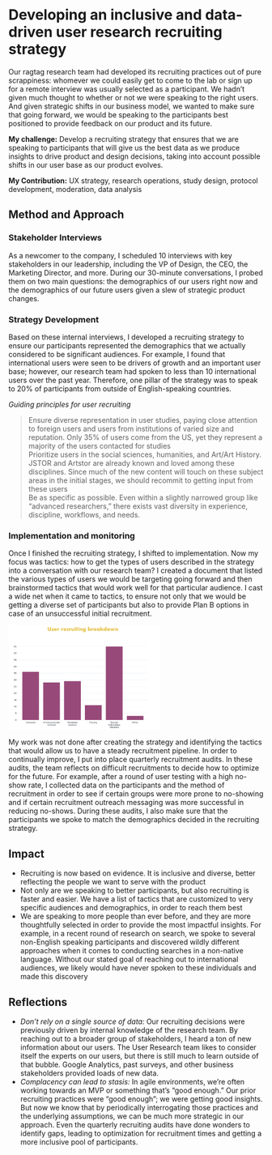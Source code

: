 # Developing an inclusive and data-driven user research recruiting strategy

Our ragtag research team had developed its recruiting practices out of pure scrappiness: whomever we could easily get to come to the lab or sign up for a remote interview was usually selected as a participant. We hadn’t given much thought to whether or not we were speaking to the right users. And given strategic shifts in our business model, we wanted to make sure that going forward, we would be speaking to the participants best positioned to provide feedback on our product and its future. 

**My challenge:** Develop a recruiting strategy that ensures that we are speaking to participants that will give us the best data as we produce insights to drive product and design decisions, taking into account possible shifts in our user base as our product evolves.

**My Contribution:** UX strategy, research operations, study design, protocol development, moderation, data analysis


## Method and Approach

### Stakeholder Interviews

As a newcomer to the company, I scheduled 10 interviews with key stakeholders in our leadership, including the VP of Design, the CEO, the Marketing Director, and more. During our 30-minute conversations, I probed them on two main questions: the demographics of our users right now and the demographics of our future users given a slew of strategic product changes. 

### Strategy Development

Based on these internal interviews, I developed a recruiting strategy to ensure our participants represented the demographics that we actually considered to be significant audiences. For example, I found that international users were seen to be drivers of growth and an important user base; however, our research team had spoken to less than 10 international users over the past year. Therefore, one pillar of the strategy was to speak to 20% of participants from outside of English-speaking countries. 

*Guiding principles for user recruiting*
> Ensure diverse representation in user studies, paying close attention to foreign users and users from institutions of varied size and reputation. Only 35% of users come from the US, yet they represent a majority of the users contacted for studies <br>
> Prioritize users in the social sciences, humanities, and Art/Art History. JSTOR and Artstor are already known and loved among these disciplines. Since much of the new content will touch on these subject areas in the initial stages, we should recommit to getting input from these users <br>
> Be as specific as possible. Even within a slightly narrowed group like “advanced researchers,” there exists vast diversity in experience, discipline, workflows, and needs. 

### Implementation and monitoring

Once I finished the recruiting strategy, I shifted to implementation. Now my focus was tactics: how to get the types of users described in the strategy into a conversation with our research team? I created a document that listed the various types of users we would be targeting going forward and then brainstormed tactics that would work well for that particular audience. I cast a wide net when it came to tactics, to ensure not only that we would be getting a diverse set of participants but also to provide Plan B options in case of an unsuccessful initial recruitment. 

<img src="/images/Screen Shot 2020-06-28 at 8.29.42 AM.png" width="300">

My work was not done after creating the strategy and identifying the tactics that would allow us to have a steady recruitment pipeline. In order to continually improve, I put into place quarterly recruitment audits. In these audits, the team reflects on difficult recruitments to decide how to optimize for the future. For example, after a round of user testing with a high no-show rate, I collected data on the participants and the method of recruitment in order to see if certain groups were more prone to no-showing and if certain recruitment outreach messaging was more successful in reducing no-shows. During these audits, I also make sure that the participants we spoke to match the demographics decided in the recruiting strategy. 

## Impact

* Recruiting is now based on evidence. It is inclusive and diverse, better reflecting the people we want to serve with the product
* Not only are we speaking to better participants, but also recruiting is faster and easier. We have a list of tactics that are customized to very specific audiences and demographics, in order to reach them best
* We are speaking to more people than ever before, and they are more thoughtfully selected in order to provide the most impactful insights. For example, in a recent round of research on search, we spoke to several non-English speaking participants and discovered wildly different approaches when it comes to conducting searches in a non-native language. Without our stated goal of reaching out to international audiences, we likely would have never spoken to these individuals and made this discovery

## Reflections

* *Don’t rely on a single source of data:* Our recruiting decisions were previously driven by internal knowledge of the research team. By reaching out to a broader group of stakeholders, I heard a ton of new information about our users. The User Research team likes to consider itself the experts on our users, but there is still much to learn outside of that bubble. Google Analytics, past surveys, and other business stakeholders provided loads of new data.
* *Complacency can lead to stasis:* In agile environments, we’re often working towards an MVP or something that’s “good enough.” Our prior recruiting practices were “good enough”; we were getting good insights. But now we know that by periodically interrogating those practices and the underlying assumptions, we can be much more strategic in our approach. Even the quarterly recruiting audits have done wonders to identify gaps, leading to optimization for recruitment times and getting a more inclusive pool of participants.
